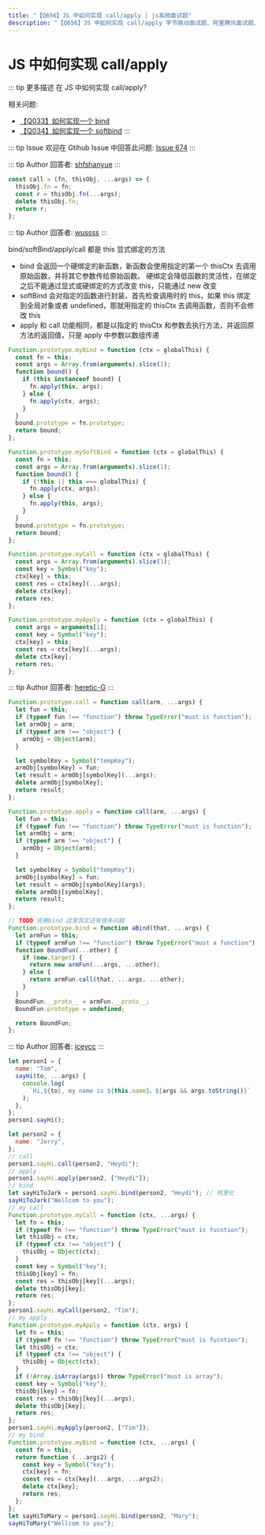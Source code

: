 ```yaml
---
title: "【Q656】JS 中如何实现 call/apply | js高频面试题"
description: "【Q656】JS 中如何实现 call/apply 字节跳动面试题、阿里腾讯面试题、美团小米面试题。"
---
```


# JS 中如何实现 call/apply

::: tip 更多描述
在 JS 中如何实现 call/apply?

相关问题:

- [【Q033】如何实现一个 bind](https://github.com/shfshanyue/Daily-Question/issues/32)
- [【Q034】如何实现一个 softbind](https://github.com/shfshanyue/Daily-Question/issues/33)
  :::

::: tip Issue
欢迎在 Gtihub Issue 中回答此问题: [Issue 674](https://github.com/shfshanyue/Daily-Question/issues/674)
:::

::: tip Author
回答者: [shfshanyue](https://github.com/shfshanyue)
:::

```js
const call = (fn, thisObj, ...args) => {
  thisObj.fn = fn;
  const r = thisObj.fn(...args);
  delete thisObj.fn;
  return r;
};
```

::: tip Author
回答者: [wussss](https://github.com/wussss)
:::

bind/softBind/apply/call 都是 this 显式绑定的方法

- bind 会返回一个硬绑定的新函数，新函数会使用指定的第一个 thisCtx 去调用原始函数，并将其它参数传给原始函数。 硬绑定会降低函数的灵活性，在绑定之后不能通过显式或硬绑定的方式改变 this，只能通过 new 改变
- softBind 会对指定的函数进行封装，首先检查调用时的 this，如果 this 绑定到全局对象或者 undefined，那就用指定的 thisCtx 去调用函数，否则不会修改 this
- apply 和 call 功能相同，都是以指定的 thisCtx 和参数去执行方法，并返回原方法的返回值，只是 apply 中参数以数组传递

```javascript
Function.prototype.myBind = function (ctx = globalThis) {
  const fn = this;
  const args = Array.from(arguments).slice(1);
  function bound() {
    if (this instanceof bound) {
      fn.apply(this, args);
    } else {
      fn.apply(ctx, args);
    }
  }
  bound.prototype = fn.prototype;
  return bound;
};
```

```javascript
Function.prototype.mySoftBind = function (ctx = globalThis) {
  const fn = this;
  const args = Array.from(arguments).slice(1);
  function bound() {
    if (!this || this === globalThis) {
      fn.apply(ctx, args);
    } else {
      fn.apply(this, args);
    }
  }
  bound.prototype = fn.prototype;
  return bound;
};
```

```javascript
Function.prototype.myCall = function (ctx = globalThis) {
  const args = Array.from(arguments).slice(1);
  const key = Symbol("key");
  ctx[key] = this;
  const res = ctx[key](...args);
  delete ctx[key];
  return res;
};
```

```javascript
Function.prototype.myApply = function (ctx = globalThis) {
  const args = arguments[1];
  const key = Symbol("key");
  ctx[key] = this;
  const res = ctx[key](...args);
  delete ctx[key];
  return res;
};
```

::: tip Author
回答者: [heretic-G](https://github.com/heretic-G)
:::

```javascript
Function.prototype.call = function call(arm, ...args) {
  let fun = this;
  if (typeof fun !== "function") throw TypeError("must is function");
  let armObj = arm;
  if (typeof arm !== "object") {
    armObj = Object(arm);
  }

  let symbolKey = Symbol("tempKey");
  armObj[symbolKey] = fun;
  let result = armObj[symbolKey](...args);
  delete armObj[symbolKey];
  return result;
};

Function.prototype.apply = function call(arm, ...args) {
  let fun = this;
  if (typeof fun !== "function") throw TypeError("must is function");
  let armObj = arm;
  if (typeof arm !== "object") {
    armObj = Object(arm);
  }

  let symbolKey = Symbol("tempKey");
  armObj[symbolKey] = fun;
  let result = armObj[symbolKey](args);
  delete armObj[symbolKey];
  return result;
};

// TODO 完善bind 这里其实还有很多问题
Function.prototype.bind = function aBind(that, ...args) {
  let armFun = this;
  if (typeof armFun !== "function") throw TypeError("must a function");
  function BoundFun(...other) {
    if (new.target) {
      return new armFun(...args, ...other);
    } else {
      return armFun.call(that, ...args, ...other);
    }
  }
  BoundFun.__proto__ = armFun.__proto__;
  BoundFun.prototype = undefined;

  return BoundFun;
};
```

::: tip Author
回答者: [iceycc](https://github.com/iceycc)
:::

```js
let person1 = {
  name: "Tom",
  sayHi(to, ...args) {
    console.log(
      `Hi,${to}, my name is ${this.name}。${args && args.toString()}`
    );
  },
};
person1.sayHi();

let person2 = {
  name: "Jerry",
};
// call
person1.sayHi.call(person2, "Heydi");
// apply
person1.sayHi.apply(person2, ["Heydi"]);
// bind
let sayHiToJark = person1.sayHi.bind(person2, "Heydi"); // 柯里化
sayHiToJark("Wellcom to you");
// my call
Function.prototype.myCall = function (ctx, ...args) {
  let fn = this;
  if (typeof fn !== "function") throw TypeError("must is fucntion");
  let thisObj = ctx;
  if (typeof ctx !== "object") {
    thisObj = Object(ctx);
  }
  const key = Symbol("key");
  thisObj[key] = fn;
  const res = thisObj[key](...args);
  delete thisObj[key];
  return res;
};
person1.sayHi.myCall(person2, "Tim");
// my apply
Function.prototype.myApply = function (ctx, args) {
  let fn = this;
  if (typeof fn !== "function") throw TypeError("must is fucntion");
  let thisObj = ctx;
  if (typeof ctx !== "object") {
    thisObj = Object(ctx);
  }
  if (!Array.isArray(args)) throw TypeError("must is array");
  const key = Symbol("key");
  thisObj[key] = fn;
  const res = thisObj[key](...args);
  delete thisObj[key];
  return res;
};
person1.sayHi.myApply(person2, ["Tim"]);
// my bind
Function.prototype.myBind = function (ctx, ...args) {
  const fn = this;
  return function (...args2) {
    const key = Symbol("key");
    ctx[key] = fn;
    const res = ctx[key](...args, ...args2);
    delete ctx[key];
    return res;
  };
};
let sayHiToMary = person1.sayHi.bind(person2, "Mary");
sayHiToMary("Wellcom to you");
```

